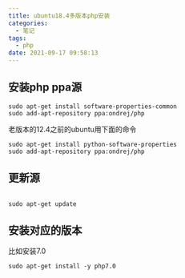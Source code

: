 ```yaml
---
title: ubuntu18.4多版本php安装
categories:
  - 笔记
tags:
  - php
date: 2021-09-17 09:58:13
---
```

## 安装php ppa源
```
sudo apt-get install software-properties-common
sudo add-apt-repository ppa:ondrej/php

```
老版本的12.4之前的ubuntu用下面的命令
```
sudo apt-get install python-software-properties
sudo add-apt-repository ppa:ondrej/php
```
## 更新源
```

sudo apt-get update
```

## 安装对应的版本
比如安装7.0
```
sudo apt-get install -y php7.0

```